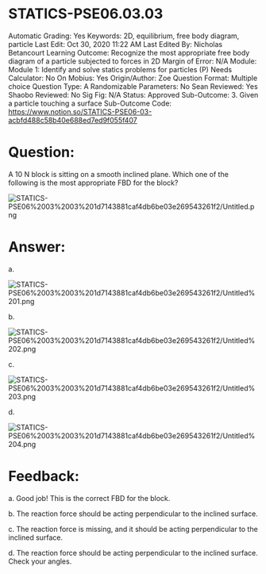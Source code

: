 # STATICS-PSE06.03.03

Automatic Grading: Yes
Keywords: 2D, equilibrium, free body diagram, particle
Last Edit: Oct 30, 2020 11:22 AM
Last Edited By: Nicholas Betancourt
Learning Outcome: Recognize the most appropriate free body diagram of a particle subjected to forces in 2D
Margin of Error: N/A
Module: Module 1: Identify and solve statics problems for particles (P)
Needs Calculator: No
On Mobius: Yes
Origin/Author: Zoe
Question Format: Multiple choice
Question Type: A
Randomizable Parameters: No
Sean Reviewed: Yes
Shaobo Reviewed: No
Sig Fig: N/A
Status: Approved
Sub-Outcome: 3. Given a particle touching a surface
Sub-Outcome Code: https://www.notion.so/STATICS-PSE06-03-acbfd488c58b40e688ed7ed9f055f407

# Question:

A 10 N block is sitting on a smooth inclined plane. Which one of the following is the most appropriate FBD for the block?

![STATICS-PSE06%2003%2003%201d7143881caf4db6be03e269543261f2/Untitled.png](STATICS-PSE06%2003%2003%201d7143881caf4db6be03e269543261f2/Untitled.png)

# Answer:

a.

![STATICS-PSE06%2003%2003%201d7143881caf4db6be03e269543261f2/Untitled%201.png](STATICS-PSE06%2003%2003%201d7143881caf4db6be03e269543261f2/Untitled%201.png)

b.

![STATICS-PSE06%2003%2003%201d7143881caf4db6be03e269543261f2/Untitled%202.png](STATICS-PSE06%2003%2003%201d7143881caf4db6be03e269543261f2/Untitled%202.png)

c.

![STATICS-PSE06%2003%2003%201d7143881caf4db6be03e269543261f2/Untitled%203.png](STATICS-PSE06%2003%2003%201d7143881caf4db6be03e269543261f2/Untitled%203.png)

d.

![STATICS-PSE06%2003%2003%201d7143881caf4db6be03e269543261f2/Untitled%204.png](STATICS-PSE06%2003%2003%201d7143881caf4db6be03e269543261f2/Untitled%204.png)

# Feedback:

a. Good job! This is the correct FBD for the block.

b. The reaction force should be acting perpendicular to the inclined surface. 

c. The reaction force is missing, and it should be acting perpendicular to the inclined surface.

d. The reaction force should be acting perpendicular to the inclined surface.  Check your angles.